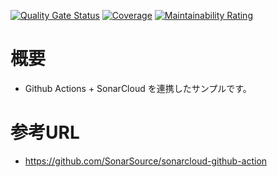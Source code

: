 [![Quality Gate Status](https://sonarcloud.io/api/project_badges/measure?project=github-actions-and-sonarcloud&metric=alert_status)](https://sonarcloud.io/dashboard?id=github-actions-and-sonarcloud) [![Coverage](https://sonarcloud.io/api/project_badges/measure?project=github-actions-and-sonarcloud&metric=coverage)](https://sonarcloud.io/dashboard?id=github-actions-and-sonarcloud) [![Maintainability Rating](https://sonarcloud.io/api/project_badges/measure?project=github-actions-and-sonarcloud&metric=sqale_rating)](https://sonarcloud.io/dashboard?id=github-actions-and-sonarcloud)

# 概要

* Github Actions + SonarCloud を連携したサンプルです。

# 参考URL

* https://github.com/SonarSource/sonarcloud-github-action

